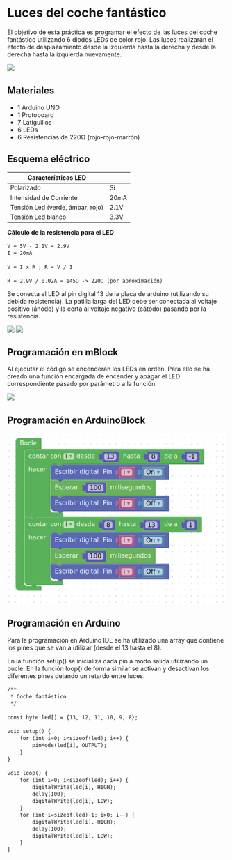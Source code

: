# Luces del coche fantástico

El objetivo de esta práctica es programar el efecto de las luces del coche fantástico utilizando 6 diodos LEDs de color rojo. Las luces realizarán el efecto de desplazamiento desde la izquierda hasta la derecha y desde la derecha hasta la izquierda nuevamente.

![](practica.gif)

## Materiales

- 1 Arduino UNO
- 1 Protoboard
- 7 Latiguillos
- 6 LEDs
- 6 Resistencias de 220Ω (rojo-rojo-marrón)

## Esquema eléctrico

| Características LED              |        |
| -------------------------------- | ------ |
| Polarizado                       | Sí     |
| Intensidad de Corriente          | 20mA   |
| Tensión Led (verde, ámbar, rojo) | 2.1V   |
| Tensión Led blanco               | 3.3V   |

**Cálculo de la resistencia para el LED**

```
V = 5V - 2.1V = 2.9V
I = 20mA

V = I x R ; R = V / I

R = 2.9V / 0.02A = 145Ω -> 220Ω (por aproximación)
```

Se conecta el LED al pin digital 13 de la placa de arduino (utilizando su debida resistencia). La patilla larga del LED debe ser conectada al voltaje positivo (ánodo) y la corta al voltaje negativo (cátodo) pasando por la resistencia.

![](fritzing.png)
![](fritzing2.png)

## Programación en mBlock

Al ejecutar el código se encenderán los LEDs en orden. Para ello se ha creado una función encargada de encender y apagar el LED correspondiente pasado por parámetro a la función.

![](mblock.png)

## Programación en ArduinoBlock


![](arduinoblock.png)

## Programación en Arduino

Para la programación en Arduino IDE se ha utilizado una array que contiene los pines que se van a utilizar (desde el 13 hasta el 8).

En la función setup() se inicializa cada pin a modo salida utilizando un bucle. En la función loop() de forma similar se activan y desactivan los diferentes pines dejando un retardo entre luces.

```arduino
/**
 * Coche fantástico
 */

const byte led[] = {13, 12, 11, 10, 9, 8};

void setup() {
    for (int i=0; i<sizeof(led); i++) {
        pinMode(led[i], OUTPUT);
    }
}

void loop() {
    for (int i=0; i<sizeof(led); i++) {
        digitalWrite(led[i], HIGH);
        delay(100);
        digitalWrite(led[i], LOW);
    }
    for (int i=sizeof(led)-1; i>0; i--) {
        digitalWrite(led[i], HIGH);
        delay(100);
        digitalWrite(led[i], LOW);
    }
}
```
